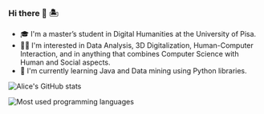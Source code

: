 ### Hi there 👋 🏝

- 🎓 I'm a master’s student in Digital Humanities at the University of Pisa.
- 👩‍💻 I'm interested in Data Analysis, 3D Digitalization, Human-Computer Interaction, and in anything that combines Computer Science with Human and Social aspects.
- 🧠 I'm currently learning Java and Data mining using Python libraries.

![Alice's GitHub stats](https://github-readme-stats.vercel.app/api?username=alisola21&theme=dracula&show_icons=true)


![Most used programming languages](https://github-readme-stats.vercel.app/api/top-langs/?username=alisola21&layout=compact&theme=dracula)
